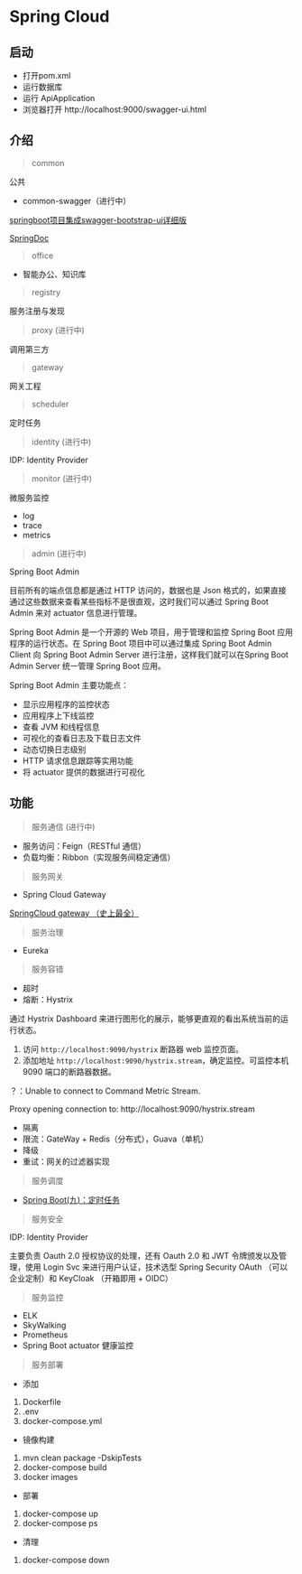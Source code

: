 # Spring Cloud

## 启动

- 打开pom.xml
- 运行数据库
- 运行 ApiApplication
- 浏览器打开 http://localhost:9000/swagger-ui.html

## 介绍

>common

公共

- common-swagger（进行中）

[springboot项目集成swagger-bootstrap-ui详细版](https://blog.csdn.net/Xiaodongge521/article/details/102857461)

[SpringDoc](https://juejin.cn/post/7080328458206707720)

>office

- 智能办公、知识库

>registry

服务注册与发现

>proxy (进行中)

调用第三方

>gateway

网关工程

>scheduler

定时任务

>identity (进行中)

IDP: Identity Provider

>monitor (进行中)

微服务监控

- log
- trace
- metrics

>admin (进行中)

Spring Boot Admin

目前所有的端点信息都是通过 HTTP 访问的，数据也是 Json 格式的，如果直接通过这些数据来查看某些指标不是很直观，这时我们可以通过 Spring Boot Admin 来对 actuator 信息进行管理。

Spring Boot Admin 是一个开源的 Web 项目，用于管理和监控 Spring Boot 应用程序的运行状态。在 Spring Boot 项目中可以通过集成 Spring Boot Admin Client 向 Spring Boot Admin Server 进行注册，这样我们就可以在Spring Boot Admin Server 统一管理 Spring Boot 应用。

Spring Boot Admin 主要功能点：

- 显示应用程序的监控状态
- 应用程序上下线监控
- 查看 JVM 和线程信息
- 可视化的查看日志及下载日志文件
- 动态切换日志级别
- HTTP 请求信息跟踪等实用功能
- 将 actuator 提供的数据进行可视化

## 功能

>服务通信 (进行中)

- 服务访问：Feign（RESTful 通信）
- 负载均衡：Ribbon（实现服务间稳定通信）

>服务网关

- Spring Cloud Gateway

[SpringCloud gateway （史上最全）](https://www.cnblogs.com/crazymakercircle/p/11704077.html)

>服务治理

- Eureka

>服务容错

- 超时
- 熔断：Hystrix

通过 Hystrix Dashboard 来进行图形化的展示，能够更直观的看出系统当前的运行状态。

1. 访问 `http://localhost:9090/hystrix` 断路器 web 监控页面。
2. 添加地址 `http://localhost:9090/hystrix.stream`，确定监控。可监控本机 9090 端口的断路器数据。

？：Unable to connect to Command Metric Stream.

Proxy opening connection to: http://localhost:9090/hystrix.stream


- 隔离
- 限流：GateWay + Redis（分布式），Guava（单机）
- 降级
- 重试：网关的过滤器实现

>服务调度

- [Spring Boot(九)：定时任务](http://www.ityouknow.com/springboot/2016/12/02/spring-boot-scheduler.html)

>服务安全

IDP: Identity Provider

主要负责 Oauth 2.0 授权协议的处理，还有 Oauth 2.0 和 JWT 令牌颁发以及管理，使用 Login Svc 来进行用户认证，技术选型 Spring Security OAuth （可以企业定制）和 KeyCloak （开箱即用 + OIDC） 

>服务监控

- ELK
- SkyWalking
- Prometheus
- Spring Boot actuator 健康监控 

>服务部署

- 添加

1. Dockerfile
2. .env
3. docker-compose.yml

- 镜像构建

1. mvn clean package -DskipTests
2. docker-compose build
3. docker images

- 部署

1. docker-compose up
2. docker-compose ps

- 清理

1. docker-compose down
